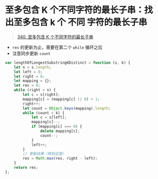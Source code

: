 
# 至多包含 K 个不同字符的最长子串：找出至多包含 k 个 不同 字符的最长子串



> [340. 至多包含 K 个不同字符的最长子串](https://leetcode.cn/problems/longest-substring-with-at-most-k-distinct-characters/)


- `res` 的更新为止，需要在第二个 `while` 循环之后
- 注意同步更新 `count` 

```javascript hl:17,16,22
var lengthOfLongestSubstringKDistinct = function (s, k) {
    let n = s.length;
    let left = 0;
    let right = 0;
    let mapping = {};
    let res = 0;
    while (right < n) {
        let c = s[right];
        mapping[c] = (mapping[c] || 0) + 1;
        right++;
        let count = Object.keys(mapping).length;
        while (count > k) {
            let c = s[left];
            mapping[c]--;
            if (mapping[c] === 0) {
                delete mapping[c];
                count--;
            }
            left++;
        }
        // 更新结果（移到这里）
        res = Math.max(res, right - left);
    }
    return res;
};
```